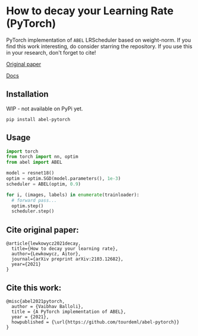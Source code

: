 # How to decay your Learning Rate (PyTorch)

PyTorch implementation of `ABEL` LRScheduler based on weight-norm. If you find this work interesting, do consider starring the repository. If you use this in your research, don't forget to cite!

[Original paper](https://arxiv.org/pdf/2103.12682v1.pdf)

[Docs](https://abel-pytorch.readthedocs.io/en/latest/)

## Installation

WIP - not available on PyPi yet.
```
pip install abel-pytorch
```

## Usage

```python
import torch
from torch import nn, optim
from abel import ABEL

model = resnet18()
optim = optim.SGD(model.parameters(), 1e-3)
scheduler = ABEL(optim, 0.9)

for i, (images, labels) in enumerate(trainloader):
  # forward pass...
  optim.step()
  scheduler.step()

```

## Cite original paper:
```
@article{lewkowycz2021decay,
  title={How to decay your learning rate},
  author={Lewkowycz, Aitor},
  journal={arXiv preprint arXiv:2103.12682},
  year={2021}
}
```

## Cite this work:
```
@misc{abel2021pytorch,
  author = {Vaibhav Balloli},
  title = {A PyTorch implementation of ABEL},
  year = {2021},
  howpublished = {\url{https://github.com/tourdeml/abel-pytorch}}
}
```